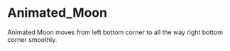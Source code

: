 # Animated_Moon
Animated Moon moves from left bottom corner to all the way right bottom corner smoothly.
